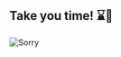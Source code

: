 ## Take you time! ⌛️🎩
![Sorry](https://media.compliancesigns.com/media/catalog/product/r/e/restroom-closed-out-of-order-sign-nhb-8630_1000_3.gif)
<!--![GitHub Stats](https://github-readme-stats.vercel.app/api?username=litvinasGH&show_icons=true&count_private=true&theme=radical)
![Top Langs](https://github-readme-stats.vercel.app/api/top-langs/?username=litvinasGH&layout=pie&theme=radical)-->


